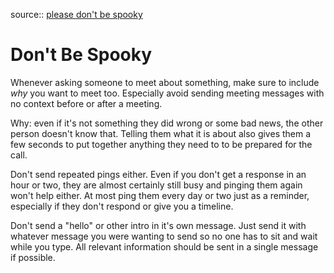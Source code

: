 source:: [please don't be spooky](https://tiramisu.bearblog.dev/dont-be-spooky/)

# Don't Be Spooky

Whenever asking someone to meet about something, make sure to include *why* you want to meet too.
Especially avoid sending meeting messages with no context before or after a meeting.

Why: even if it's not something they did wrong or some bad news, the other person doesn't know that.
Telling them what it is about also gives them a few seconds to put together anything they need to to be prepared for the call.

Don't send repeated pings either.
Even if you don't get a response in an hour or two, they are almost certainly still busy and pinging them again won't help either.
At most ping them every day or two just as a reminder, especially if they don't respond or give you a timeline.

Don't send a "hello" or other intro in it's own message.
Just send it with whatever message you were wanting to send so no one has to sit and wait while you type.
All relevant information should be sent in a single message if possible.
